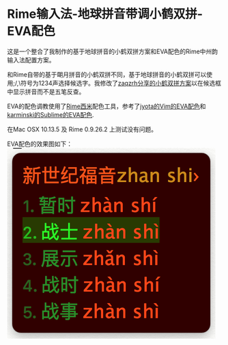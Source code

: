 # Rime输入法-地球拼音带调小鹤双拼-EVA配色

这是一个整合了我制作的基于地球拼音的小鹤双拼方案和EVA配色的Rime中州韵输入法配置方案。

和Rime自带的基于朙月拼音的小鹤双拼不同，基于地球拼音的小鹤双拼可以使用;/,\符号为1234声选择候选字。我修改了[zaqzrh分享的小鹤双拼方案](https://github.com/zaqzrh/Tone-double_pinyin)以在候选框中显示拼音而不是五笔反查。

EVA的配色调教使用了[Rime西米](http://kylebing.cn/tools/rime_skin_editor/)配色工具，参考了[jyota的Vim的EVA配色](http://vimcolors.com/341/eva/light)和[karminski的Sublime的EVA配色](https://github.com/karminski/EVA-theme).

在Mac OSX 10.13.5 及 Rime 0.9.26.2 上测试没有问题。

EVA配色的效果图如下：
![](./example.png)
